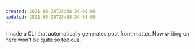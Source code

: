 ```yaml
---
created: 2021-08-23T23:58:34-04:00
updated: 2021-08-23T23:58:34-04:00
---
```


I made a CLI that automatically generates post front-matter. Now writing on here won't be quite so tedious.
